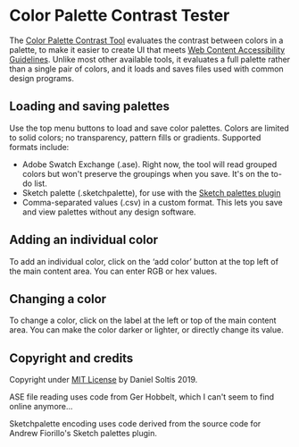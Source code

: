 # Color Palette Contrast Tester

<p>The <a href = "http://daniel-soltis.com/contrast/">Color Palette Contrast Tool</a> evaluates the contrast between colors in a palette, to make it easier to create UI that meets 
<a href = https://www.w3.org/TR/UNDERSTANDING-WCAG20/visual-audio-contrast-contrast.html> 
Web Content Accessibility Guidelines</a>. 
Unlike most other available tools, it evaluates a full palette rather than a single pair of colors, 
and it loads and saves files used with common design programs.</p>

<h2>Loading and saving palettes</h2>
<p>Use the top menu buttons to load and save color palettes. Colors are limited to solid colors; no transparency, pattern fills or gradients. Supported formats include:

- Adobe Swatch Exchange (.ase). Right now, the tool will read grouped colors but won't preserve the groupings when you save. It's on the to-do list.</li>
- Sketch palette (.sketchpalette), for use with the <a href = https://github.com/andrewfiorillo/sketch-palettes>Sketch palettes plugin</a></li>
- Comma-separated values (.csv) in a custom format. This lets you save and view palettes without any design software.</li>
</p>

<h2>Adding an individual color</h2>
<p>To add an individual color, click on the ‘add color’ button at the top left of the main content area. 
You can enter RGB or hex values.
</p>

<h2>Changing a color</h2>
<p>To change a color, click on the label at the left or top of the main content area. 
You can make the color darker or lighter, or directly change its value.</p>

<h2>Copyright and credits</h2>
<p>Copyright under <a href = https://opensource.org/licenses/MIT>MIT License</a> by Daniel Soltis 2019.</p>

<p>ASE file reading uses code from Ger Hobbelt, which I can't seem to find online anymore...</p>
<p>Sketchpalette encoding uses code derived from the source code for Andrew Fiorillo's Sketch palettes plugin.</p>
